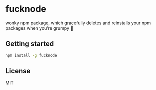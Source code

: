 # fucknode
wonky npm package, which gracefully deletes and reinstalls your npm packages when you’re grumpy 🤦‍


## Getting started

```sh
npm install -g fucknode
```

## License

MIT
